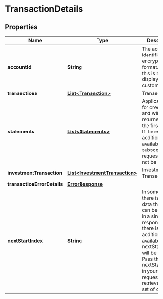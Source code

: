 # TransactionDetails

## Properties
Name | Type | Description | Notes
------------ | ------------- | ------------- | -------------
**accountId** | **String** | The account identifier in encrypted format.Typically, this is not displayed to the customer. | 
**transactions** | [**List&lt;Transaction&gt;**](Transaction.md) | Transactions list |  [optional]
**statements** | [**List&lt;Statements&gt;**](Statements.md) | Applicable only for credit cards and will be returned only in the first request. If there is additional data available then in subsequent request this will not be returned. |  [optional]
**investmentTransaction** | [**List&lt;InvestmentTransaction&gt;**](InvestmentTransaction.md) | Investment Transactions list |  [optional]
**transactionErrorDetails** | [**ErrorResponse**](ErrorResponse.md) |  |  [optional]
**nextStartIndex** | **String** | In some cases there is more data than what can be returned in a single response. If there is additional data available a nextStartIndex will be returned. Pass the nextStartIndex in your next request to retrieve the next set of data. |  [optional]
